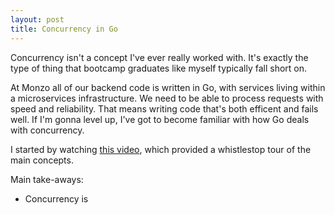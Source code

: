 ```yaml
---
layout: post
title: Concurrency in Go
---
```


Concurrency isn't a concept I've ever really worked with. It's exactly the type of thing that bootcamp graduates like myself typically fall short on. 

At Monzo all of our backend code is written in Go, with services living within a microservices infrastructure. We need to be able to process requests with speed and reliability. That means writing code that's both efficent and fails well. If I'm gonna level up, I've got to become familiar with how Go deals with concurrency.

I started by watching [this video](https://www.youtube.com/watch?v=LvgVSSpwND8), which provided a whistlestop tour of the main concepts.

Main take-aways:
- Concurrency is

